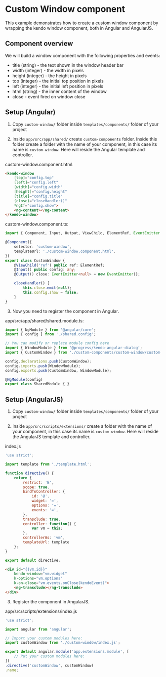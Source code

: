 # Custom Window component

This example demonstrates how to create a custom window component by wrapping the kendo window component, both in Angular and AngularJS.

## Component overview

We will build a window component with the following properties and events:

- title (string) - the text shown in the window header bar
- width (integer) - the width in pixels
- height (integer) - the height in pixels
- top (integer) - the initial top position in pixels
- left (integer) - the initial left position in pixels
- html (string) - the inner content of the window
- close - event fired on window close

## Setup (Angular)

1. Copy `custom-window/` folder inside `templates/components/` folder of your project

2. Inside `app/src/app/shared/` create `custom-components` folder. Inside this folder create a folder with the name of your component, in this case its name is `custom-window`. Here will reside the Angular template and controller.

custom-window.component.html:

```html
<kendo-window
    [top]="config.top"
    [left]="config.left"
    [width]="config.width"
    [height]="config.height"
    [title]="config.title"
    (close)="closeHandler()"
    *ngIf="config.show">
    <ng-content></ng-content>
</kendo-window>
```

custom-window.component.ts:

```ts
import { Component, Input, Output, ViewChild, ElementRef, EventEmitter } from '@angular/core';

@Component({
    selector: 'custom-window',
    templateUrl: './custom-window.component.html',
})
export class CustomWindow {
    @ViewChild('ref') public ref: ElementRef;
    @Input() public config: any;
    @Output() close: EventEmitter<null> = new EventEmitter();

    closeHandler() {
        this.close.emit(null);
        this.config.show = false;
    }
}

```

3. Now you need to register the component in Angular.

app/src/app/shared/shared.module.ts:

```ts
import { NgModule } from '@angular/core';
import { config } from './shared.config';

// You can modify or replace module config here
import { WindowModule } from '@progress/kendo-angular-dialog';
import { CustomWindow } from './custom-components/custom-window/custom-window.component';

config.declarations.push(CustomWindow);
config.imports.push(WindowModule);
config.exports.push(CustomWindow, WindowModule);

@NgModule(config)
export class SharedModule { }
```

## Setup (AngularJS)

1. Copy `custom-window/` folder inside `templates/components/` folder of your project


2. Inside `app/src/scripts/extensions/` create a folder with the name of your component, in this case its name is `custom-window`. Here will reside the AngularJS template and controller.

index.js

```js
'use strict';

import template from './template.html';

function directive() {
    return {
        restrict: 'E',
        scope: true,
        bindToController: {
            id: '@',
            widget: '=',
            options: '=',
            events: '=',
        },
        transclude: true,
        controller: function() {
            var vm = this;
        },
        controllerAs: 'vm',
        templateUrl: template
    };
}

export default directive;
```

```html
<div id="{{vm.id}}"
    kendo-window="vm.widget"
    k-options="vm.options"
    k-on-close="vm.events.onClose(kendoEvent)">
    <ng-transclude></ng-transclude>
</div>
```

3. Register the component in AngularJS.

app/src/scripts/extensions/index.js

```js
'use strict';

import angular from 'angular';

// Import your custom modules here:
import customWindow from './custom-window/index.js';

export default angular.module('app.extensions.module', [
    // Put your custom modules here:
])
.directive('customWindow', customWindow)
.name;
```